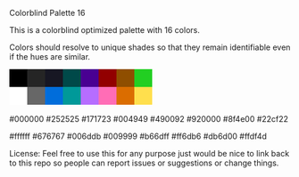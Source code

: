 Colorblind Palette 16

This is a colorblind optimized palette with 16 colors. 

Colors should resolve to unique shades so that they remain identifiable even if the hues are similar. 

![Palette](colorblind_pal_large.png#thumbnail)

#000000
#252525
#171723
#004949
#490092
#920000
#8f4e00
#22cf22

#ffffff
#676767
#006ddb
#009999
#b66dff
#ff6db6
#db6d00
#ffdf4d

License:
Feel free to use this for any purpose just would be nice to link back to this repo so people can report issues or suggestions or change things. 
